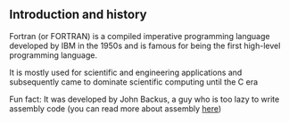 ## Introduction and history 

Fortran (or FORTRAN) is a compiled imperative programming language developed by IBM in the 1950s and is famous for being the first high-level programming language.

It is mostly used for scientific and engineering applications and subsequently came to dominate scientific computing until the C era

Fun fact: It was developed by John Backus, a guy who is too lazy to write assembly code (you can read more about assembly [here]([htpps//](https://)wikipedia.org/wiki/Assembly_language))
